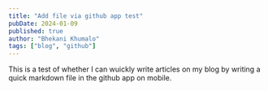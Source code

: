 ```yaml
---
title: "Add file via github app test"
pubDate: 2024-01-09
published: true
author: "Bhekani Khumalo"
tags: ["blog", "github"]
---
```


This is a test of whether I can wuickly write articles on my blog by writing a quick markdown file in the github app on mobile. 